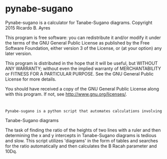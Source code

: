# pynabe-sugano

   Pynabe-sugano is a calculator for Tanabe-Sugano diagrams.
   Copyright 2015 Ricardo B. Ayres

   This program is free software: you can redistribute it and/or modify
   it under the terms of the GNU General Public License as published by
   the Free Software Foundation, either version 3 of the License, or
   (at your option) any later version.

   This program is distributed in the hope that it will be useful,
   but WITHOUT ANY WARRANTY; without even the implied warranty of
   MERCHANTABILITY or FITNESS FOR A PARTICULAR PURPOSE.  See the
   GNU General Public License for more details.

   You should have received a copy of the GNU General Public License
   along with this program.  If not, see <http://www.gnu.org/licenses/>.
#
    Pynabe-sugano is a python script that automates calculations involving 
Tanabe-Sugano diagrams

  The task of finding the ratio of the heights of two lines with a ruler and
then determining the x and y intercepts in Tanabe-Sugano diagrams is tedious
and slow. This script utilizes 'diagrams' in the form of tables and searches
for the ratio automatically and then calculates the B Racah parameter and 10Dq.

